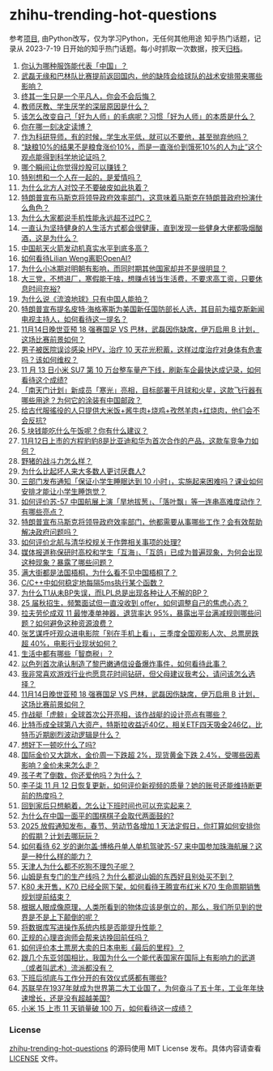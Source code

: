 # zhihu-trending-hot-questions
参考[项目](https://github.com/justjavac/zhihu-trending-hot-questions), 由Python改写，仅为学习Python，无任何其他用途
知乎热门话题，记录从 2023-7-19
日开始的知乎热门话题。每小时抓取一次数据，按天[归档](./data)。
<!-- BEGIN -->
<!-- 最后更新时间 2024-11-13 05:21:57.913902 -->
1. [你认为哪种服饰能代表「中国」？](https://www.zhihu.com/question/1810601004)
1. [武磊无缘和巴林队比赛提前返回国内，他的缺阵会给球队的战术安排带来哪些影响？](https://www.zhihu.com/question/3926542703)
1. [终其一生只是一个平凡人，你会不会后悔？](https://www.zhihu.com/question/3977964999)
1. [教师厌教、学生厌学的深层原因是什么？](https://www.zhihu.com/question/1581520846)
1. [该怎么改变自己「好为人师」的毛病呢？习惯「好为人师」的本质是什么？](https://www.zhihu.com/question/3826848547)
1. [你在哪一刻决定读博？](https://www.zhihu.com/question/2737518554)
1. [作为科研导师，有的时候，学生水平低，就可以不要他，甚至抛弃他吗？](https://www.zhihu.com/question/3328907720)
1. [“缺粮10%的结果不是粮食涨价10%，而是一直涨价到饿死10%的人为止”这个观点能得到科学地论证吗？](https://www.zhihu.com/question/616291306)
1. [哪个瞬间让你觉得炒股可以赚钱？](https://www.zhihu.com/question/794222195)
1. [特别想和一个人在一起的，是爱情吗？](https://www.zhihu.com/question/3938156135)
1. [为什么北方人对饺子不要破皮如此执着？](https://www.zhihu.com/question/1342397710)
1. [特朗普宣布马斯克将领导政府效率部门，这意味着马斯克在特朗普政府扮演什么角色？](https://www.zhihu.com/question/4021211139)
1. [为什么大家都说手机性能永远超不过PC？](https://www.zhihu.com/question/430712588)
1. [一直认为坚持健身的人生活方式都会很健康，直到发现一些健身大佬都吸烟酗酒，这是为什么？](https://www.zhihu.com/question/3335210834)
1. [中国航天火箭发动机真实水平到底多高？](https://www.zhihu.com/question/352037468)
1. [如何看待Lilian Weng离职OpenAI?](https://www.zhihu.com/question/3624492245)
1. [为什么小冰期对明朝有影响，而同时期其他国家却并不是很明显？](https://www.zhihu.com/question/27569144)
1. [大三党，不想进厂，寒假能干啥，想赚点钱当生活费，不要求高工资，只要休息时间充裕?](https://www.zhihu.com/question/3984116414)
1. [为什么说《流浪地球》只有中国人能拍？](https://www.zhihu.com/question/652394494)
1. [特朗普宣布提名皮特·海格塞斯为美国新任国防部长人选，其目前为福克斯新闻电视主持人，如何看待这一提名？](https://www.zhihu.com/question/4020385442)
1. [11月14日晚世亚预 18 强赛国足 VS 巴林，武磊因伤缺席，伊万启用 B 计划，这场比赛前景如何？](https://www.zhihu.com/question/3950435011)
1. [男子被医院误诊感染 HPV，治疗 10 天花光积蓄，这样过度治疗对身体有危害吗？该如何维权？](https://www.zhihu.com/question/3945967508)
1. [11 月 13 日小米 SU7 第 10 万台整车量产下线，刷新车企最快达成记录，如何看待这个成绩?](https://www.zhihu.com/question/4022696433)
1. [「南天门计划」新成员「寒光」亮相，目标部署于月球和火星，这款飞行器有哪些用途？为何它的涂装有中国邮政？](https://www.zhihu.com/question/3922558076)
1. [给古代服徭役的人只提供大米饭+酱牛肉+烧鸡+孜然羊肉+红烧肉，他们会不会反抗?](https://www.zhihu.com/question/3923929904)
1. [5 块钱能吃什么午饭呢？你有什么建议？](https://www.zhihu.com/question/1755984611)
1. [11月12日上市的方程豹豹8是比亚迪和华为首次合作的产品，这款车竞争力如何？](https://www.zhihu.com/question/3991777840)
1. [野猪的战斗力怎么样？](https://www.zhihu.com/question/25624946)
1. [为什么比起坏人来大多数人更讨厌蠢人?](https://www.zhihu.com/question/369533999)
1. [三部门发布通知「保证小学生睡眠达到 10 小时」，实施起来困难吗？课业如何安排才能让小学生睡饱觉？](https://www.zhihu.com/question/3959636319)
1. [如何评价苏-57 中国航展上演「旱地拔葱」、「落叶飘」等一连串高难度动作？有哪些亮点？](https://www.zhihu.com/question/3948555618)
1. [特朗普宣布马斯克将领导政府效率部门，他都需要从事哪些工作？会有效帮助解决政府问题吗？](https://www.zhihu.com/question/4021211139)
1. [如何评价北航与清华校规关于作弊相关事项的处理?](https://www.zhihu.com/question/3944112062)
1. [媒体报道称保研时高校和学生「互海」、「互鸽」已成为普遍现象，为何会出现这种现象？暴露了哪些问题？](https://www.zhihu.com/question/3950027783)
1. [满大街都是法国梧桐，为什么看不见中国梧桐了？](https://www.zhihu.com/question/3237464007)
1. [C/C++中如何稳定地每隔5ms执行某个函数？](https://www.zhihu.com/question/536739862)
1. [为什么T1从未BP失误，而LPL总是出现各种让人不解的BP？](https://www.zhihu.com/question/3550729053)
1. [25 届秋招生，频繁面试但一直没收到 offer，如何调整自己的焦虑心态？](https://www.zhihu.com/question/3121651107)
1. [拉夫劳伦成双 11 最惨凑单神器，退货率达 95%，暴露出平台满减规则哪些问题？如何避免这种资源浪费？](https://www.zhihu.com/question/3825035540)
1. [张艺谋呼吁观众进电影院「别在手机上看」，三季度全国观影人次、总票房跌超 40%，电影行业现状如何？](https://www.zhihu.com/question/3951169953)
1. [生活中都有哪些「智商税」？](https://www.zhihu.com/question/38711687)
1. [以色列首次承认制造了黎巴嫩通信设备爆炸事件，如何看待此事？](https://www.zhihu.com/question/3841796795)
1. [我非常喜欢游戏行业也愿意花时间钻研，但父母建议我考公，请问该怎么选择？](https://www.zhihu.com/question/3121701295)
1. [11月14日晚世亚预 18 强赛国足 VS 巴林，武磊因伤缺席，伊万启用 B 计划，这场比赛前景如何？](https://www.zhihu.com/question/3950435011)
1. [作战艇「虎鲸」全球首次公开亮相，该作战艇的设计亮点有哪些？](https://www.zhihu.com/question/3671554322)
1. [比特币成全球第八大资产，特斯拉收益近40亿，相关ETF四天吸金246亿，比特币近期剧烈波动逻辑是什么？](https://www.zhihu.com/question/3992135351)
1. [想好下一顿吃什么了吗?](https://www.zhihu.com/question/3899844231)
1. [国际金价又大跳水，金价周一下跌超 2%，现货黄金下跌 2.4%，受哪些因素影响？金价未来怎么走？](https://www.zhihu.com/question/3930276125)
1. [孩子考了倒数，你还爱他吗？为什么？](https://www.zhihu.com/question/811161417)
1. [李子柒 11 月 12 日恢复更新，如何评价新视频的质量？她的账号还能维持断更前的热度吗？](https://www.zhihu.com/question/3963003265)
1. [回到家后只想躺着，怎么让下班时间也可以充实起来？](https://www.zhihu.com/question/3993035768)
1. [为什么在中国一面平的围棋棋子会取代两面鼓的?](https://www.zhihu.com/question/400968076)
1. [2025 放假通知发布，春节、劳动节各增加 1 天法定假日，你打算如何安排你的假期？计划去哪玩玩？](https://www.zhihu.com/question/3964802032)
1. [如何看待 62 岁的谢尔盖·博格丹单人单机驾驶苏-57 来中国参加珠海航展？这是一种什么样的能力？](https://www.zhihu.com/question/3594692088)
1. [天津人为什么都不吃狗不理包子呢？](https://www.zhihu.com/question/666008867)
1. [山姆是有专门的生产线吗？为什么都说山姆的东西好且别处买不到？](https://www.zhihu.com/question/652678981)
1. [K80 未开售，K70 已经全网下架，如何看待王腾宣布红米 K70 生命周期销售规划提前结束？](https://www.zhihu.com/question/3878634985)
1. [根据人眼成像原理，人类所看到的物体应该是倒立的，那么，我们所见到的世界是不是上下颠倒的呢？](https://www.zhihu.com/question/29791947)
1. [将数据库写进操作系统内核是否能提升性能？](https://www.zhihu.com/question/667354659)
1. [正规的心理咨询师会帮来访挽回前任吗？](https://www.zhihu.com/question/3730348380)
1. [如何评价本土票房大卖的日本电影《最后的里程》？](https://www.zhihu.com/question/3533776888)
1. [跟几个东亚邻国相比，我国为什么一个能代表国家在国际上有影响力的武道（或者叫武术）流派都没有？](https://www.zhihu.com/question/3757681194)
1. [下班后彻底与工作分开的有效仪式感都有哪些?](https://www.zhihu.com/question/3691369381)
1. [苏联早在1937年就成为世界第二大工业国了，为何奋斗了五十年，工业年年快速增长，还是没有超越美国?](https://www.zhihu.com/question/3880732661)
1. [小米 15 上市 11 天销量破 100 万，如何看待这一成绩？](https://www.zhihu.com/question/3854614038)
<!-- END -->
### License
[zhihu-trending-hot-questions](https://github.com/yaogengzhu/zhihu-trending-hot-questions)
的源码使用 MIT License 发布。具体内容请查看 [LICENSE](./LICENSE) 文件。
